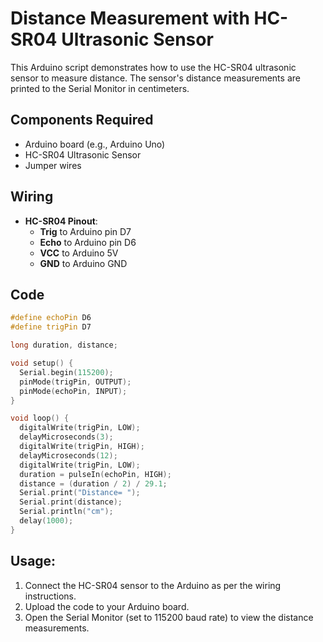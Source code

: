 # Distance Measurement with HC-SR04 Ultrasonic Sensor

This Arduino script demonstrates how to use the HC-SR04 ultrasonic sensor to measure distance. The sensor's distance measurements are printed to the Serial Monitor in centimeters.

## Components Required

- Arduino board (e.g., Arduino Uno)
- HC-SR04 Ultrasonic Sensor
- Jumper wires

## Wiring

- **HC-SR04 Pinout**:
  - **Trig** to Arduino pin D7
  - **Echo** to Arduino pin D6
  - **VCC** to Arduino 5V
  - **GND** to Arduino GND

## Code

```cpp
#define echoPin D6
#define trigPin D7

long duration, distance;

void setup() {
  Serial.begin(115200);
  pinMode(trigPin, OUTPUT);
  pinMode(echoPin, INPUT);
}

void loop() {
  digitalWrite(trigPin, LOW);
  delayMicroseconds(3);
  digitalWrite(trigPin, HIGH);
  delayMicroseconds(12);
  digitalWrite(trigPin, LOW);
  duration = pulseIn(echoPin, HIGH);
  distance = (duration / 2) / 29.1;
  Serial.print("Distance= ");
  Serial.print(distance);
  Serial.println("cm");
  delay(1000);
}
```

## Usage:

1. Connect the HC-SR04 sensor to the Arduino as per the wiring instructions.
2. Upload the code to your Arduino board.
3. Open the Serial Monitor (set to 115200 baud rate) to view the distance measurements.
